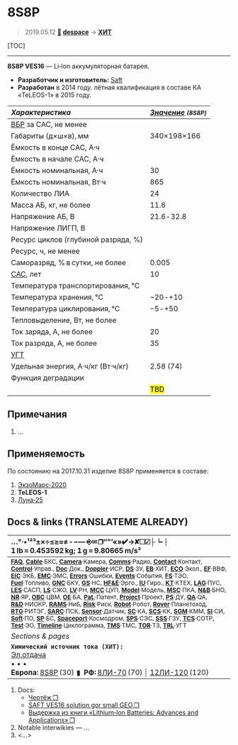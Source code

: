 # 8S8P
> 2019.05.12 **[🚀](../index/index.md) [despace](index.md)** → **[ХИТ](eb.md)**

[TOC]

---

**8S8P VES16** — Li‑Ion аккумуляторная батарея.
   - **Разработчик и изготовитель:** [Saft](zz_saft.md)
   - **Разработан** в 2014 году. лётная квалификация в составе КА «TeLEOS-1» в 2015 году.

<small>

|*Характеристика*|*[Значение](si.md) <small>(8S8P)</small>*|
|:--|:--|
|[ВБР](rams.md) за САС, не менее   |  |
|Габариты (д×ш×в), мм   |340×198×166  |
|Ёмкость в конце САС, А·ч   |  |
|Ёмкость в начале САС, А·ч   |  |
|Ёмкость номинальная, А·ч   |30  |
|Ёмкость номинальная, Вт·ч   |865  |
|Количество ЛИА   |24  |
|Масса АБ, кг, не более   |11.6  |
|Напряжение АБ, В   |21.6 ‑ 32.8  |
|Напряжение ЛИГП, В   |  |
|Ресурс циклов (глубиной разряда, %)   |  |
|Ресурс, ч, не менее   |  |
|Саморазряд, % в сутки, не более   | 0.005 |
|[САС](lifetime.md), лет   |10  |
|Температура транспортирования, ℃   |  |
|Температура хранения, ℃   | −20 ‑ +10 |
|Температура циклирования, ℃   | −5 ‑ +50  |
|Тепловыделение, Вт, не более   |  |
|Ток заряда, А, не более   |20  |
|Ток разряда, А, не более   |35  |
|[УГТ](trl.md)   |  |
|Удельная энергия, А·ч/кг (Вт·ч/кг)   |2.58 (74)  |
|Функция деградации   |  |
||  <mark>TBD</mark>  |

</small>



<p style="page-break-after:always"> </p>

## Примечания
   1. …



## Применяемость
По состоянию на 2017.10.31 изделие 8S8P применяется в составе:

   1. [ЭкзоМарс‑2020](экзомарс_2020.md)
   1. **TeLEOS-1**
   1. [Луна‑25](луна_25.md)



<p style="page-break-after:always"> </p>

## Docs & links (TRANSLATEME ALREADY)
|…°·•¹²³±×÷≤≥≈≠ ‑ −— ⎆✉ ❐“”’«»✔→✘☐☑├┕┆ 1 lb = 0.453592 kg; 1 g = 9.80665 m/s²|
|:--|
|<small>**[FAQ](faq.md)**, **[Cable](cable.md)**·БКС, **[Camera](camera.md)**·Камера, **[Comms](comms.md)**·Радио, **[Contact](contact.md)**·Контакт, **[Control](control.md)**·Управ., **[Doc](doc.md)**·Док., **[Doppler](doppler.md)**·ИСР, **[DS](ds.md)**·ЗУ, **[EB](eb.md)**·ХИТ, **[ECO](ecology.md)**·Экол., **[EF](ef.md)**·ВВФ, **[ElC](elc.md)**·ЭКБ, **[EMC](emc.md)**·ЭМС, **[Errors](error.md)**·Ошибки, **[Events](event.md)**·События, **[FS](fs.md)**·ТЭО, **[Fuel](fuel.md)**·Топливо, **[GNC](gnc.md)**·БКУ, **[GS](scs.md)**·НС, **[HF&E](hfe.md)**·Эрго., **[IU](iu.md)**·Гиро., **[KT](kt.md)**·КТЕХ, **[LAG](lag.md)**·ПУC, **[LES](les.md)**·САСП, **[LS](ls.md)**·СЖО, **[LV](lv.md)**·РН, **[MCC](mcc.md)**·ЦУП, **[Model](model.md)**·Модель, **[MSC](sc.md)**·ПКА, **[N&B](nnb.md)**·БНО, **[NR](nr.md)**·ЯР, **[OBC](obc.md)**·ЦВМ, **[OE](oe.md)**·БА, **[Pat.](патент.md)**·Патент, **[Project](project.md)**·Проект, **[PS](ps.md)**·ДУ, **[QA](quality.md)**·QA, **[R&D](rnd.md)**·НИОКР, **[RAMS](rams.md)**·НиБ, **[Risk](risk.md)**·Риск, **[Robot](robotics.md)**·Робот, **[Rover](rover.md)**·Планетоход, **[RTG](rtg.md)**·РИТЭГ, **[SARC](sarc.md)**·ПСК, **[Sensor](sensor.md)**·Датчик, **[SC](sc.md)**·КА, **[SCS](scs.md)**·КК, **[SGM](sgm.md)**·КММ, **[SI](si.md)**·СИ, **[Soft](soft.md)**·ПО, **[SP](sp.md)**·БС, **[Spaceport](spaceport.md)**·Космодром, **[SPS](sps.md)**·СЭС, **[SSS](sss.md)**·ГЗУ, **[TCS](tcs.md)**·СОТР, **[Test](test.md)**·ЭО, **[Timeline](timeline.md)**·Циклограмма, **[TMS](tms.md)**·ТМС, **[TOR](tor.md)**·ТЗ, **[TRL](trl.md)**·УГТ</small>|
|*Sections & pages*|
|**`Химический источник тока (ХИТ):`**<br> [Эл.отдача](charge_eff.md) <br>• • •<br> **Европа:** [8S8P](8s8p.md) (30)  ▮  **РФ:** [8ЛИ-70](8li_70.md) (70) ┊ [12ЛИ-120](12li_120.md) (120) |

   1. Docs:
      - [Чертёж ❐](f/sps/ves16_8s8p_gp24717_2017.pdf)
      - [SAFT VES16 solution gor small GEO ❐](f/sps/ves16_e3sconf_espc2017_06004.pdf)
      - [Выдержка из книги «Lithium‑Ion Batteries: Advances and Applications» ❐](f/sps/ves16_libaa_fragment.pdf)
   1. Notable interwikies — …
   1. <…>
